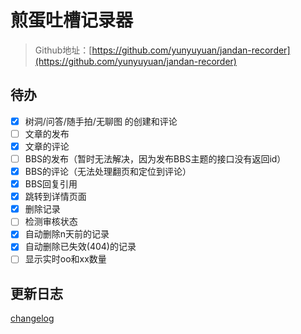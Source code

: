 # 煎蛋吐槽记录器

> Github地址：[https://github.com/yunyuyuan/jandan-recorder](https://github.com/yunyuyuan/jandan-recorder)

## 待办
- [x] 树洞/问答/随手拍/无聊图 的创建和评论
- [ ] 文章的发布
- [x] 文章的评论
- [ ] BBS的发布（暂时无法解决，因为发布BBS主题的接口没有返回id）
- [x] BBS的评论（无法处理翻页和定位到评论）
- [x] BBS回复引用
- [x] 跳转到详情页面
- [x] 删除记录
- [ ] 检测审核状态
- [x] 自动删除n天前的记录
- [x] 自动删除已失效(404)的记录
- [ ] 显示实时oo和xx数量

## 更新日志
[changelog](https://github.com/yunyuyuan/jandan-recorder/blob/main/CHANGELOG.md)